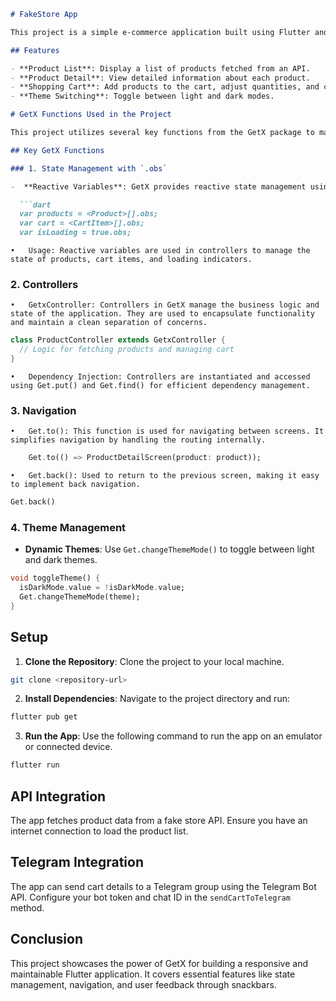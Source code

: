 ```markdown
# FakeStore App

This project is a simple e-commerce application built using Flutter and GetX for state management. It demonstrates how to manage product listings, a shopping cart, and theme switching.

## Features

- **Product List**: Display a list of products fetched from an API.
- **Product Detail**: View detailed information about each product.
- **Shopping Cart**: Add products to the cart, adjust quantities, and checkout.
- **Theme Switching**: Toggle between light and dark modes.

# GetX Functions Used in the Project

This project utilizes several key functions from the GetX package to manage state, navigation, and user feedback effectively.

## Key GetX Functions

### 1. State Management with `.obs`

-  **Reactive Variables**: GetX provides reactive state management using the `.obs` extension. This allows variables to be reactive and automatically update the UI when their values change.

  ```dart
  var products = <Product>[].obs;
  var cart = <CartItem>[].obs;
  var isLoading = true.obs;
  ```
	•	Usage: Reactive variables are used in controllers to manage the state of products, cart items, and loading indicators.
### 2. Controllers
	•	GetxController: Controllers in GetX manage the business logic and state of the application. They are used to encapsulate functionality and maintain a clean separation of concerns.
```dart
class ProductController extends GetxController {
  // Logic for fetching products and managing cart
}
```
	•	Dependency Injection: Controllers are instantiated and accessed using Get.put() and Get.find() for efficient dependency management.
### 3. Navigation
	•	Get.to(): This function is used for navigating between screens. It simplifies navigation by handling the routing internally.
```dart
    Get.to(() => ProductDetailScreen(product: product));
```
    •	Get.back(): Used to return to the previous screen, making it easy to implement back navigation.
```dart
Get.back()
```

### 4. Theme Management

- **Dynamic Themes**: Use `Get.changeThemeMode()` to toggle between light and dark themes.

```dart
void toggleTheme() {
  isDarkMode.value = !isDarkMode.value;
  Get.changeThemeMode(theme);
}
```

## Setup

1. **Clone the Repository**: Clone the project to your local machine.

```bash
git clone <repository-url>
```

2. **Install Dependencies**: Navigate to the project directory and run:

```bash
flutter pub get
```

3. **Run the App**: Use the following command to run the app on an emulator or connected device.

```bash
flutter run
```

## API Integration

The app fetches product data from a fake store API. Ensure you have an internet connection to load the product list.

## Telegram Integration

The app can send cart details to a Telegram group using the Telegram Bot API. Configure your bot token and chat ID in the `sendCartToTelegram` method.

## Conclusion

This project showcases the power of GetX for building a responsive and maintainable Flutter application. It covers essential features like state management, navigation, and user feedback through snackbars.
```